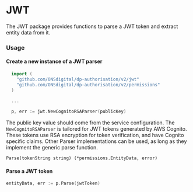 # JWT
The JWT package provides functions to parse a JWT token and extract entity data from it.

### Usage
#### Create a new instance of a JWT parser

```go
  import (
    "github.com/ONSdigital/dp-authorisation/v2/jwt"
    "github.com/ONSdigital/dp-authorisation/v2/permissions"
  )
  
  ...

  p, err := jwt.NewCognitoRSAParser(publicKey)
  ```
The public key value should come from the service configuration. The `NewCognitoRSAParser` is tailored
for JWT tokens generated by AWS Cognito. These tokens use RSA encryption for token verification, and have
Cognito specific claims. Other Parser implementations can be used, as long as they implement the generic parse function.

```
Parse(tokenString string) (*permissions.EntityData, error)
```

#### Parse a JWT token

```go
entityData, err := p.Parse(jwtToken)
```
